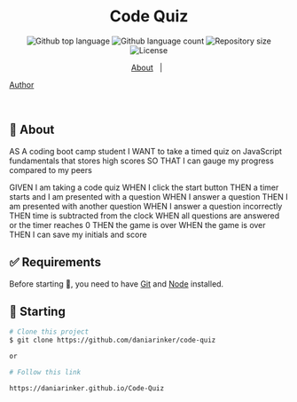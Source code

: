 <h1 align="center">Code Quiz</h1>

<p align="center">
  <img alt="Github top language" src="https://img.shields.io/github/languages/top/daniarinker/code-quiz?color=56BEB8">

  <img alt="Github language count" src="https://img.shields.io/github/languages/count/daniarinker/code-quiz?color=56BEB8">

  <img alt="Repository size" src="https://img.shields.io/github/repo-size/daniarinker/code-quiz?color=56BEB8">

  <img alt="License" src="https://img.shields.io/github/license/daniarinker/code-quiz?color=56BEB8">

  </p>

<p align="center">
  <a href="#dart-about">About</a> &#xa0; | &#xa0;

<a href="https://github.com/daniarinker" target="_blank">Author</a>

</p>

<br>

## :dart: About

AS A coding boot camp student
I WANT to take a timed quiz on JavaScript fundamentals that stores high scores
SO THAT I can gauge my progress compared to my peers

GIVEN I am taking a code quiz
WHEN I click the start button
THEN a timer starts and I am presented with a question
WHEN I answer a question
THEN I am presented with another question
WHEN I answer a question incorrectly
THEN time is subtracted from the clock
WHEN all questions are answered or the timer reaches 0
THEN the game is over
WHEN the game is over
THEN I can save my initials and score

## :white_check_mark: Requirements

Before starting :checkered_flag:, you need to have [Git](https://git-scm.com) and [Node](https://nodejs.org/en/) installed.

## :checkered_flag: Starting

```bash
# Clone this project
$ git clone https://github.com/daniarinker/code-quiz

or

# Follow this link

https://daniarinker.github.io/Code-Quiz

